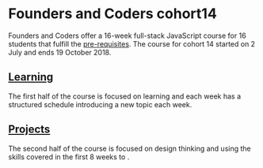 # Founders and Coders cohort14 
Founders and Coders offer a 16-week full-stack JavaScript course for 16 students that fulfill the [pre-requisites](https://foundersandcoders.com/apply/prerequisites/). 
The course for cohort 14 started on 2 July and ends 19 October 2018. 

## [Learning](https://github.com/njons/Founders-and-Coders-cohort14/tree/master/Learning)
The first half of the course is focused on learning and each week has a structured schedule introducing a new topic each week.  
## [Projects]()
The second half of the course is focused on design thinking and using the skills covered in the first 8 weeks to
. 
